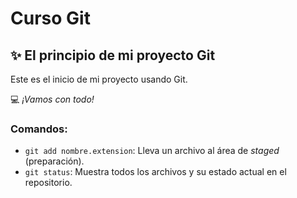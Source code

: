 # Curso Git

## ✨ El principio de mi proyecto Git

Este es el inicio de mi proyecto usando Git.

💻 *¡Vamos con todo!*
### Comandos:
- `git add nombre.extension`: Lleva un archivo al área de *staged* (preparación).
- `git status`: Muestra todos los archivos y su estado actual en el repositorio.